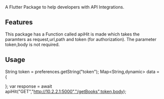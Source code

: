 

A Flutter Package to help developers with API Integrations.

## Features

This package has a Function called apiHit is made which takes the paramters as request,url,path and token (for authorization). 
The parameter token,body is not required.



## Usage

String token = preferences.getString("token");
Map<String,dynamic> data = {

};
var response  = await apiHit("GET","http://10.2.2.1:5000","/getBooks",token,body);
